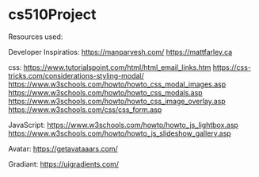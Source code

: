 # cs510Project
Resources used: 

Developer Inspiratios: 
https://manparvesh.com/
https://mattfarley.ca

css:
https://www.tutorialspoint.com/html/html_email_links.htm
https://css-tricks.com/considerations-styling-modal/
https://www.w3schools.com/howto/howto_css_modal_images.asp
https://www.w3schools.com/howto/howto_css_modals.asp
https://www.w3schools.com/howto/howto_css_image_overlay.asp
https://www.w3schools.com/css/css_form.asp

JavaScript:
https://www.w3schools.com/howto/howto_js_lightbox.asp
https://www.w3schools.com/howto/howto_js_slideshow_gallery.asp

Avatar:
https://getavataaars.com/

Gradiant:
https://uigradients.com/

